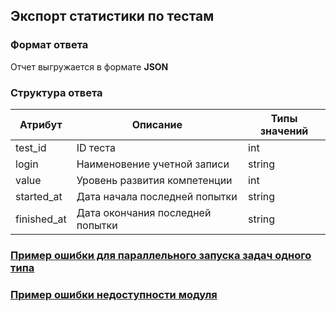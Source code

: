 ## Экспорт статистики по тестам
### Формат ответа
Отчет выгружается в формате **JSON**
### Структура ответа
| Атрибут |Описание| Типы значений |
| -------| ----- | ---- |
| test_id | ID теста | int |
| login | Наименовение учетной записи | string |
| value | Уровень развития компетенции | int |
| started_at | Дата начала последней попытки | string |
| finished_at | Дата окончания последней попытки | string |
### [Пример ошибки для параллельного запуска задач одного типа](https://github.com/ekvio-dev/integration-api-response-examples/blob/master/examples/v2/uniq_task_error.json)
### [Пример ошибки недоступности модуля](https://github.com/ekvio-dev/integration-api-response-examples/blob/master/examples/v2/module_unavalible_error.json)